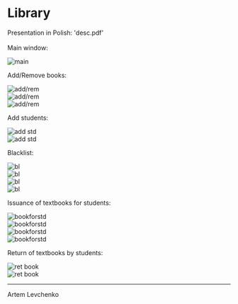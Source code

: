 # Library
Presentation in Polish: 'desc.pdf'<br>
<br>
Main window:<br>

![main](https://github.com/LevaFTP/Library/blob/main/img/1.png)<br>

Add/Remove books:<br>

![add/rem](https://github.com/LevaFTP/Library/blob/main/img/2.png)<br>
![add/rem](https://github.com/LevaFTP/Library/blob/main/img/3.png)<br>
![add/rem](https://github.com/LevaFTP/Library/blob/main/img/4.png)<br>

Add students:<br>

![add std](https://github.com/LevaFTP/Library/blob/main/img/5.png)<br>
![add std](https://github.com/LevaFTP/Library/blob/main/img/6.png)<br>

Blacklist:<br>

![bl](https://github.com/LevaFTP/Library/blob/main/img/7.png)<br>
![bl](https://github.com/LevaFTP/Library/blob/main/img/8.png)<br>
![bl](https://github.com/LevaFTP/Library/blob/main/img/9.png)<br>
![bl](https://github.com/LevaFTP/Library/blob/main/img/10.png)<br>

Issuance of textbooks for students:<br>

![bookforstd](https://github.com/LevaFTP/Library/blob/main/img/11.png)<br>
![bookforstd](https://github.com/LevaFTP/Library/blob/main/img/12.png)<br>
![bookforstd](https://github.com/LevaFTP/Library/blob/main/img/13.png)<br>
![bookforstd](https://github.com/LevaFTP/Library/blob/main/img/14.png)<br>

Return of textbooks by students:<br>

![ret book](https://github.com/LevaFTP/Library/blob/main/img/15.png)<br>
![ret book](https://github.com/LevaFTP/Library/blob/main/img/16.png)<br>

---
Artem Levchenko